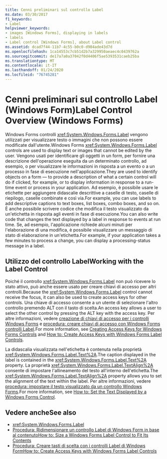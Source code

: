 ```yaml
---
title: Cenni preliminari sul controllo Label
ms.date: 03/30/2017
f1_keywords:
- Label
helpviewer_keywords:
- images [Windows Forms], displaying in labels
- labels
- Label control [Windows Forms], about Label control
ms.assetid: dcad7f44-11b7-4c55-b0c0-d984ade43d7d
ms.openlocfilehash: 1ca14553c7cb51d2b7a329950aeaec4c0439762a
ms.sourcegitcommit: de17a7a0a37042f0d4406f5ae5393531caeb25ba
ms.translationtype: MT
ms.contentlocale: it-IT
ms.lasthandoff: 01/24/2020
ms.locfileid: "76745281"
---
```

# <a name="label-control-overview-windows-forms"></a><span data-ttu-id="28f59-102">Cenni preliminari sul controllo Label (Windows Form)</span><span class="sxs-lookup"><span data-stu-id="28f59-102">Label Control Overview (Windows Forms)</span></span>
<span data-ttu-id="28f59-103">Windows Forms controlli <xref:System.Windows.Forms.Label> vengono utilizzati per visualizzare testo o immagini che non possono essere modificate dall'utente.</span><span class="sxs-lookup"><span data-stu-id="28f59-103">Windows Forms <xref:System.Windows.Forms.Label> controls are used to display text or images that cannot be edited by the user.</span></span> <span data-ttu-id="28f59-104">Vengono usati per identificare gli oggetti in un form, per fornire una descrizione dell'operazione eseguita da un determinato controllo, ad esempio, o per visualizzare le informazioni in risposta a un evento o a un processo in fase di esecuzione nell'applicazione.</span><span class="sxs-lookup"><span data-stu-id="28f59-104">They are used to identify objects on a form — to provide a description of what a certain control will do if clicked, for example, or to display information in response to a run-time event or process in your application.</span></span> <span data-ttu-id="28f59-105">Ad esempio, è possibile usare le etichette per aggiungere didascalie descrittive a caselle di testo, caselle di riepilogo, caselle combinate e così via.</span><span class="sxs-lookup"><span data-stu-id="28f59-105">For example, you can use labels to add descriptive captions to text boxes, list boxes, combo boxes, and so on.</span></span> <span data-ttu-id="28f59-106">È anche possibile scrivere codice che modifica il testo visualizzato da un'etichetta in risposta agli eventi in fase di esecuzione.</span><span class="sxs-lookup"><span data-stu-id="28f59-106">You can also write code that changes the text displayed by a label in response to events at run time.</span></span> <span data-ttu-id="28f59-107">Se, ad esempio, l'applicazione richiede alcuni minuti per l'elaborazione di una modifica, è possibile visualizzare un messaggio di stato di elaborazione in un'etichetta.</span><span class="sxs-lookup"><span data-stu-id="28f59-107">For example, if your application takes a few minutes to process a change, you can display a processing-status message in a label.</span></span>  
  
## <a name="working-with-the-label-control"></a><span data-ttu-id="28f59-108">Utilizzo del controllo Label</span><span class="sxs-lookup"><span data-stu-id="28f59-108">Working with the Label Control</span></span>  
 <span data-ttu-id="28f59-109">Poiché il controllo <xref:System.Windows.Forms.Label> non può ricevere lo stato attivo, può anche essere usato per creare chiavi di accesso per altri controlli.</span><span class="sxs-lookup"><span data-stu-id="28f59-109">Because the <xref:System.Windows.Forms.Label> control cannot receive the focus, it can also be used to create access keys for other controls.</span></span> <span data-ttu-id="28f59-110">Una chiave di accesso consente a un utente di selezionare l'altro controllo premendo ALT con il tasto di scelta.</span><span class="sxs-lookup"><span data-stu-id="28f59-110">An access key allows a user to select the other control by pressing the ALT key with the access key.</span></span> <span data-ttu-id="28f59-111">Per altre informazioni, vedere [creazione di chiavi di accesso per i controlli Windows Forms](how-to-create-access-keys-for-windows-forms-controls.md) e [procedura: creare chiavi di accesso con Windows Forms controlli Label](how-to-create-access-keys-with-windows-forms-label-controls.md).</span><span class="sxs-lookup"><span data-stu-id="28f59-111">For more information, see [Creating Access Keys for Windows Forms Controls](how-to-create-access-keys-for-windows-forms-controls.md) and [How to: Create Access Keys with Windows Forms Label Controls](how-to-create-access-keys-with-windows-forms-label-controls.md).</span></span>  
  
 <span data-ttu-id="28f59-112">La didascalia visualizzata nell'etichetta è contenuta nella proprietà <xref:System.Windows.Forms.Label.Text%2A>.</span><span class="sxs-lookup"><span data-stu-id="28f59-112">The caption displayed in the label is contained in the <xref:System.Windows.Forms.Label.Text%2A> property.</span></span> <span data-ttu-id="28f59-113">La proprietà <xref:System.Windows.Forms.Label.TextAlign%2A> consente di impostare l'allineamento del testo all'interno dell'etichetta.</span><span class="sxs-lookup"><span data-stu-id="28f59-113">The <xref:System.Windows.Forms.Label.TextAlign%2A> property allows you to set the alignment of the text within the label.</span></span> <span data-ttu-id="28f59-114">Per altre informazioni, vedere [procedura: impostare il testo visualizzato da un controllo Windows Forms](how-to-set-the-text-displayed-by-a-windows-forms-control.md).</span><span class="sxs-lookup"><span data-stu-id="28f59-114">For more information, see [How to: Set the Text Displayed by a Windows Forms Control](how-to-set-the-text-displayed-by-a-windows-forms-control.md).</span></span>  
  
## <a name="see-also"></a><span data-ttu-id="28f59-115">Vedere anche</span><span class="sxs-lookup"><span data-stu-id="28f59-115">See also</span></span>

- <xref:System.Windows.Forms.Label>
- [<span data-ttu-id="28f59-116">Procedura: Ridimensionare un controllo Label di Windows Form in base al contenuto</span><span class="sxs-lookup"><span data-stu-id="28f59-116">How to: Size a Windows Forms Label Control to Fit Its Contents</span></span>](how-to-size-a-windows-forms-label-control-to-fit-its-contents.md)
- [<span data-ttu-id="28f59-117">Procedura: Creare tasti di scelta con i controlli Label di Windows Form</span><span class="sxs-lookup"><span data-stu-id="28f59-117">How to: Create Access Keys with Windows Forms Label Controls</span></span>](how-to-create-access-keys-with-windows-forms-label-controls.md)
